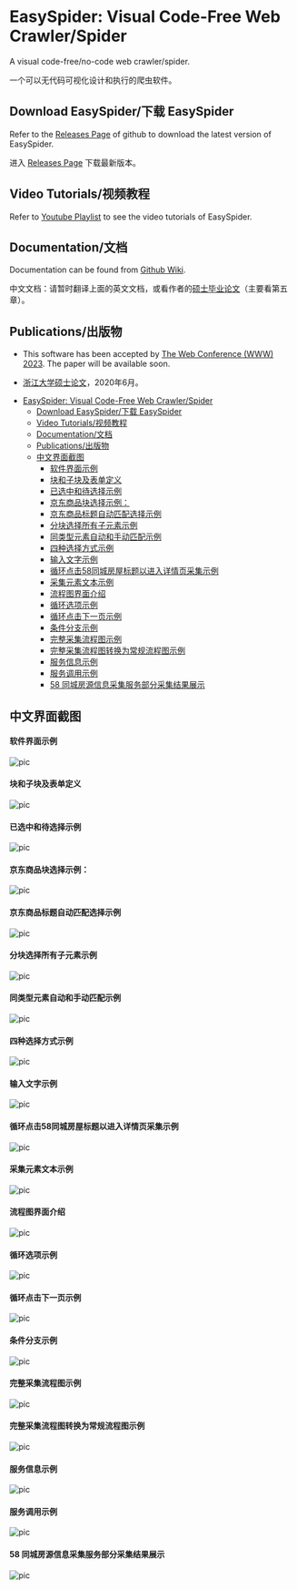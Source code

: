 <!-- # 请您Star Please Star

如果你觉得此工具不错，请轻轻点击此页面右上角**Star**按钮增加项目曝光度，谢谢！

If you think this tool is good, please gently click the **Star** button in the upper right corner at this page to increase the project exposure, thank you! -->

# EasySpider: Visual Code-Free Web Crawler/Spider

A visual code-free/no-code web crawler/spider. 

一个可以无代码可视化设计和执行的爬虫软件。

## Download EasySpider/下载 EasySpider

Refer to the [Releases Page](https://github.com/NaiboWang/EasySpider/releases) of github to download the latest version of EasySpider.

进入 [Releases Page](https://github.com/NaiboWang/EasySpider/releases) 下载最新版本。


## Video Tutorials/视频教程

Refer to [Youtube Playlist](https://youtube.com/playlist?list=PL0kEFEkWrT7mt9MUlEBV2DTo1QsaanUTp) to see the video tutorials of EasySpider.

## Documentation/文档

Documentation can be found from [Github Wiki](https://github.com/NaiboWang/EasySpider/wiki).

中文文档：请暂时翻译上面的英文文档，或看作者的[硕士毕业论文](Docs/%E9%9D%A2%E5%90%91WEB%E5%BA%94%E7%94%A8%E7%9A%84%E6%99%BA%E8%83%BD%E5%8C%96%E6%9C%8D%E5%8A%A1%E5%B0%81%E8%A3%85%E7%B3%BB%E7%BB%9F%E8%AE%BE%E8%AE%A1%E4%B8%8E%E5%AE%9E%E7%8E%B0.pdf)（主要看第五章）。

## Publications/出版物

- This software has been accepted by [The Web Conference (WWW) 2023](https://www2023.thewebconf.org/). The paper will be available soon.

- [浙江大学硕士论文](Docs/%E9%9D%A2%E5%90%91WEB%E5%BA%94%E7%94%A8%E7%9A%84%E6%99%BA%E8%83%BD%E5%8C%96%E6%9C%8D%E5%8A%A1%E5%B0%81%E8%A3%85%E7%B3%BB%E7%BB%9F%E8%AE%BE%E8%AE%A1%E4%B8%8E%E5%AE%9E%E7%8E%B0.pdf)，2020年6月。

<!-- - See the [Copyright Declaration Page](https://github.com/NaiboWang/EasySpider/blob/master/media/readme_back.md) here.
 -->

- [EasySpider: Visual Code-Free Web Crawler/Spider](#easyspider-visual-code-free-web-crawlerspider)
  - [Download EasySpider/下载 EasySpider](#download-easyspider下载-easyspider)
  - [Video Tutorials/视频教程](#video-tutorials视频教程)
  - [Documentation/文档](#documentation文档)
  - [Publications/出版物](#publications出版物)
  - [中文界面截图](#中文界面截图)
      - [软件界面示例](#软件界面示例)
      - [块和子块及表单定义](#块和子块及表单定义)
      - [已选中和待选择示例](#已选中和待选择示例)
      - [京东商品块选择示例：](#京东商品块选择示例)
      - [京东商品标题自动匹配选择示例](#京东商品标题自动匹配选择示例)
      - [分块选择所有子元素示例](#分块选择所有子元素示例)
      - [同类型元素自动和手动匹配示例](#同类型元素自动和手动匹配示例)
      - [四种选择方式示例](#四种选择方式示例)
      - [输入文字示例](#输入文字示例)
      - [循环点击58同城房屋标题以进入详情页采集示例](#循环点击58同城房屋标题以进入详情页采集示例)
      - [采集元素文本示例](#采集元素文本示例)
      - [流程图界面介绍](#流程图界面介绍)
      - [循环选项示例](#循环选项示例)
      - [循环点击下一页示例](#循环点击下一页示例)
      - [条件分支示例](#条件分支示例)
      - [完整采集流程图示例](#完整采集流程图示例)
      - [完整采集流程图转换为常规流程图示例](#完整采集流程图转换为常规流程图示例)
      - [服务信息示例](#服务信息示例)
      - [服务调用示例](#服务调用示例)
      - [58 同城房源信息采集服务部分采集结果展示](#58-同城房源信息采集服务部分采集结果展示)

<!-- END doctoc generated TOC please keep comment here to allow auto update -->

## 中文界面截图

#### 软件界面示例

![pic](media/Picture.png)
#### 块和子块及表单定义

![pic](media/Picture2.png)
#### 已选中和待选择示例

![pic](media/Picture7.png)
#### 京东商品块选择示例：

![pic](media/Picture1.png)


#### 京东商品标题自动匹配选择示例

![pic](media/Picture5.png)
#### 分块选择所有子元素示例

![pic](media/Picture6.png)

#### 同类型元素自动和手动匹配示例

![pic](media/Picture8.png)
#### 四种选择方式示例

![pic](media/Picture90.png)
#### 输入文字示例

![pic](media/Picture10.png)
#### 循环点击58同城房屋标题以进入详情页采集示例

![pic](media/Picture12.png)
#### 采集元素文本示例

![pic](media/Picture14.png)
#### 流程图界面介绍

![pic](media/Picture4.png)
#### 循环选项示例

![pic](media/Picture9.png)

#### 循环点击下一页示例

![pic](media/Picture11.png)

#### 条件分支示例

![pic](media/Picture13.png)
#### 完整采集流程图示例

![pic](media/Picture16.png)
#### 完整采集流程图转换为常规流程图示例

![pic](media/Picture91.png)
#### 服务信息示例

![pic](media/Picture15.png)

#### 服务调用示例

![pic](media/Picture17.png)


#### 58 同城房源信息采集服务部分采集结果展示
![pic](media/Picture18.png)



<!-- ## Ethics Discussion
Various fields can benefit from web crawlers due to their open access nature.
Inevitably, there will be some risk of malicious use or data infringement issue, e.g., automatic order swiping and ticket grabbing, but this is contrary to our expectations. As a tool developer, we only hope that it can be used for legitimate purposes. We advocate the reasonable and legal utilization of our system, respecting and protecting the data security and privacy. -->
